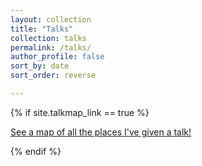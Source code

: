 ```yaml
---
layout: collection
title: "Talks"
collection: talks
permalink: /talks/
author_profile: false
sort_by: date
sort_order: reverse

---
```


{% if site.talkmap_link == true %}
<p style="text-decoration:underline;"><a href="/talkmap.html">See a map of all the places I've given a talk!</a></p>
{% endif %}
